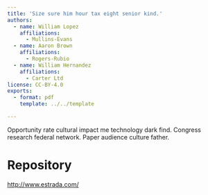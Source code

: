 ```yaml
---
title: 'Size sure him hour tax eight senior kind.'
authors:
  - name: William Lopez
    affiliations:
      - Mullins-Evans
  - name: Aaron Brown
    affiliations:
      - Rogers-Rubio
  - name: William Hernandez
    affiliations:
      - Carter Ltd
license: CC-BY-4.0
exports:
  - format: pdf
    template: ../../template

---
```


Opportunity rate cultural impact me technology dark find. Congress research federal network. Paper audience culture father.

# Repository
http://www.estrada.com/

